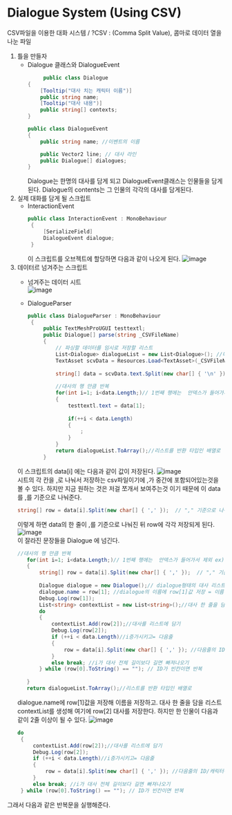 # Dialogue System (Using CSV)
  CSV파일을 이용한 대화 시스템 / ?CSV : (Comma Split Value), 콤마로 데이터 열을 나눈 파일

1. 틀을 만들자
   * Dialogue 클래스와 DialogueEvent
      ``` c#
           public class Dialogue
      {
          [Tooltip("대사 치는 캐릭터 이름")]
          public string name;
          [Tooltip("대사 내용")]
          public string[] contexts;
      }
      
      public class DialogueEvent
      {
          public string name; //이벤트의 이름
      
          public Vector2 line; // 대사 라인
          public Dialogue[] dialogues;
      }
      ```
     Dialogue는 한명의 대사를 담게 되고 DialogueEvent클래스는 인물들을 담게된다.
     Dialogue의 contents는 그 인물의 각각의 대사를 담게된다. 
2. 실제 대화를 담게 될 스크립트
   * InteractionEvent
     ``` c#
     public class InteractionEvent : MonoBehaviour
      {
          [SerializeField]
          DialogueEvent dialogue;
      }
      ```
      이 스크립트를 오브젝트에 할당하면  다음과 같이 나오게 된다.
     ![image](https://github.com/iou-bohun/Unity_Study/assets/56661597/9dfb6fdc-5e48-4b64-bd9f-cdf1de9bcfaf)
3. 데이터르 넘겨주는 스크립트
   * 넘겨주는 데이터 시트   
     ![image](https://github.com/iou-bohun/Unity_Study/assets/56661597/dc247a98-24b5-4bac-8e43-cf2a0e89770d)

   * DialogueParser
     ```c#
     public class DialogueParser : MonoBehaviour
      {
          public TextMeshProUGUI testtextl;
          public Dialogue[] parse(string _CSVFileName)
          {
              // 파싱할 데이터를 임시로 저장할 리스트 
              List<Dialogue> dialogueList = new List<Dialogue>(); //대사 리스트 생성 
              TextAsset scvData = Resources.Load<TextAsset>(_CSVFileName); //csv파일 저장
      
              string[] data = scvData.text.Split(new char[] { '\n' });//csv파일의 대사를 엔터를 기준으로(한 줄씩) 나눔
              
              //대사의 행 만큼 반복
              for(int i=1; i<data.Length;)// 1번째 행에는  안덱스가 들어가서 제외 ex) id, 이름, 대사
              {
                  testtextl.text = data[1];
      
                  if(++i < data.Length)
                  {
                      ;
                  }
              }
              return dialogueList.ToArray();//리스트를 반환 타입인 배열로 
          }
     ```   
    이 스크립트의 data[i] 에는 다음과 같이 값이 저장된다.
   ![image](https://github.com/iou-bohun/Unity_Study/assets/56661597/94585acb-a72f-418c-88c3-81366d53faa7)   
   시트의 각 칸을 ,로 나눠서 저장하는 csv파일이기에 ,가 중간에 포함되어있는것을 볼 수 있다.
   하지만 지금 원하는 것은 저걸 쪼개서 보여주는것 이기 때문에 이 data를 ,를 기준으로 나눠준다.   
   ``` c#
   string[] row = data[i].Split(new char[] { ',' });  // "," 기준으로 나눠서 저장
    ```
   이렇게 하면 data의 한 줄이 ,를 기준으로 나눠진 뒤 row에 각각 저장되게 된다.
   ![image](https://github.com/iou-bohun/Unity_Study/assets/56661597/b4d9b172-1c2e-471b-8dbb-99d06b59e8c8)   
   이 잘라진 문장들을 Dialogue 에 넘긴다.   
   ```c#
   //대사의 행 만큼 반복
      for(int i=1; i<data.Length;)// 1번째 행에는  안덱스가 들어가서 제외 ex) id, 이름, 대사
      {
          string[] row = data[i].Split(new char[] { ',' });  // "," 기준으로 나눠서 저장 
      
          Dialogue dialogue = new Dialogue();// dialogue형태의 대사 리스트 생성
          dialogue.name = row[1]; //dialogue의 이름에 row[1]값 저장 = 이름 저장 
          Debug.Log(row[1]);
          List<string> contextList = new List<string>();//대사 한 줄을 담을 리스트 생성/ 대사가 한 인물에 대해서 여려줄이 있을수 있기 때문에 
          do
          {
              contextList.Add(row[2]);//대사를 리스트에 담기 
              Debug.Log(row[2]);
              if (++i < data.Length)//i증가시키고= 다음줄
              {
                  row = data[i].Split(new char[] { ',' }); //다음줄의 ID/캐릭터이름/대사 자르기 
              }
              else break; //i가 대사 전체 길이보다 길면 빠져나오기 
          } while (row[0].ToString() == ""); // ID가 빈칸이면 반복
          
      }
      return dialogueList.ToArray();//리스트를 반환 타입인 배열로
   ```
   dialogue.name에 row[1]값을 저장해 이름을 저장하고.
   대사 한 줄을 담을 리스트 contextList를 생성해 여기에 row[2] 대사를 저장한다.
   하지만 한 인물이 다음과 같이 2줄 이상이 될 수 있다.
   ![image](https://github.com/iou-bohun/Unity_Study/assets/56661597/df5da7e5-26c7-49a1-94e3-7f506a7a7c07)
   ``` c#
   do
    {
        contextList.Add(row[2]);//대사를 리스트에 담기 
        Debug.Log(row[2]);
        if (++i < data.Length)//i증가시키고= 다음줄
        {
            row = data[i].Split(new char[] { ',' }); //다음줄의 ID/캐릭터이름/대사 자르기 
        }
        else break; //i가 대사 전체 길이보다 길면 빠져나오기 
    } while (row[0].ToString() == ""); // ID가 빈칸이면 반복
   ```   
  그래서 다음과 같은 반복문을 실행해준다. 

   

   

   

     
